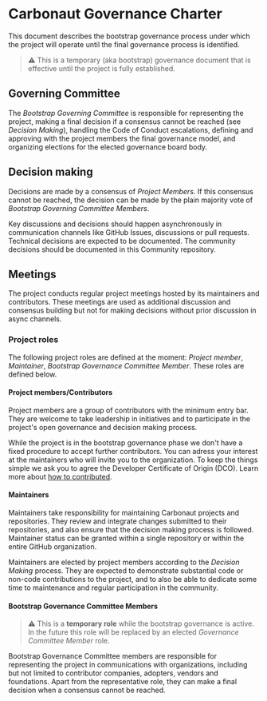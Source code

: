 # Carbonaut Governance Charter

This document describes the bootstrap governance process under which the project will operate
until the final governance process is identified.

> :warning: This is a temporary (aka bootstrap) governance document that
> is effective until the project is fully established.


## Governing Committee

The _Bootstrap Governing Committee_ is responsible for
representing the project, 
making a final decision if a consensus cannot be reached (see _Decision Making_),
handling the Code of Conduct escalations,
defining and approving with the project members the final governance model,
and organizing elections for the elected governance board body.

## Decision making

Decisions are made by a consensus of _Project Members_.
If this consensus cannot be reached,
the decision can be made by the plain majority vote of _Bootstrap Governing Committee Members_.

Key discussions and decisions should happen asynchronously in communication channels like GitHub Issues, discussions or pull requests.
Technical decisions are expected to be documented.
The community decisions should be documented in this Community repository.

## Meetings

The project conducts regular project meetings
hosted by its maintainers and contributors.
These meetings are used as additional discussion and consensus building
but not for making decisions without prior discussion in async channels.

### Project roles

The following project roles are defined at the moment:
_Project member_,
_Maintainer_,
_Bootstrap Governance Committee Member_.
These roles are defined below.

#### Project members/Contributors

Project members are a group of contributors with the minimum entry bar.
They are welcome to take leadership in initiatives
and to participate in the project's open governance and decision making process.

While the project is in the bootstrap governance phase we don't have a fixed procedure to accept further contributors. You can adress your interest at the maintainers who will invite you to the organization.
To keep the things simple we ask you to agree the Developer Certificate of Origin (DCO). Learn more about [how to contributed](./CONTRIBUTING.md).

#### Maintainers

Maintainers take responsibility for maintaining Carbonaut projects and repositories.
They review and integrate changes submitted to their repositories,
and also ensure that the decision making process is followed.
Maintainer status can be granted within a single repository or within the entire GitHub organization.

Maintainers are elected by project members according to the _Decision Making_ process.
They are expected to demonstrate substantial code or non-code contributions to the project,
and to also be able to dedicate some time to maintenance and regular participation in the community.


#### Bootstrap Governance Committee Members

> :warning: This is a **temporary role** while the bootstrap governance is active.
In the future this role will be replaced by an elected _Governance Committee Member_ role.

Bootstrap Governance Committee members are responsible for representing the project in communications with organizations,
including but not limited to contributor companies, adopters, vendors and foundations.
Apart from the representative role,
they can make a final decision when a consensus cannot be reached.